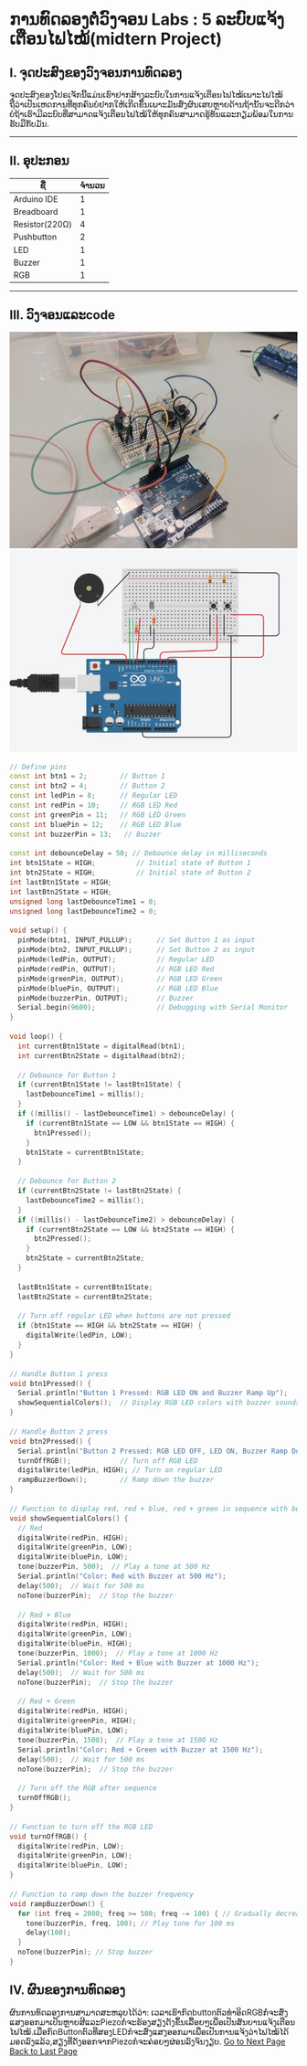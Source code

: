 
# ການທົດລອງຕໍ່ວົງຈອນ Labs  : 5 ລະບົບແຈ້ງເຕືອນໄຟໄໝ້(midtern Project)

## I. ຈຸດປະສົງຂອງວົງຈອນການທົດລອງ
ຈຸດປະສົງຂອງໂປຣເຈັກນີ້ແມ່ນເຮົາຢາກສ້າງລະບົບໃນການແຈ້ງເຕືອນໄຟໄໝ້ເພາະໄຟໄໝ້ຖືວ່າເປັນເຫດການທີ່ທຸກຄົນບໍຢາກໃຫ້ເກີດຂຶ້ນເພາະມັນສົ່ງຜົນເສຍຫຼາຍດ້ານຖ້ານັ້ນຈະດີກວ່າບໍຖ້າເຮົາມີລະບົບທີ່ສາມາດແຈ້ງເຕືອນໄຟໄໝ້ໃຫ້ທຸກຄົນສາມາດຮູ້ທັນແລະກຽມພ້ອມໃນການຮັບມືກັບມັນ.


___

## II. ອຸປະກອນ

| ຊື່            | ຈຳນວນ |
|---------------|--------|
| Arduino IDE  | 1      |
| Breadboard   | 1      |
| Resistor(220Ω)  | 4     |
| Pushbutton        | 2      |
| LED         | 1      |
| Buzzer         | 1      |
| RGB        | 1      |



___

## III.	ວົງຈອນແລະcode
![](../image/48.jpg) 
![](../image/49.jpg) 

<!-- ![](../image/50.jpg) 
![](../image/51.jpg) 
![](../image/52_2.jpg) 
![](../image/52_3.jpg)  -->
~~~cpp
// Define pins
const int btn1 = 2;        // Button 1
const int btn2 = 4;        // Button 2
const int ledPin = 8;      // Regular LED
const int redPin = 10;     // RGB LED Red
const int greenPin = 11;   // RGB LED Green
const int bluePin = 12;    // RGB LED Blue
const int buzzerPin = 13;   // Buzzer

const int debounceDelay = 50; // Debounce delay in milliseconds
int btn1State = HIGH;          // Initial state of Button 1
int btn2State = HIGH;          // Initial state of Button 2
int lastBtn1State = HIGH;
int lastBtn2State = HIGH;
unsigned long lastDebounceTime1 = 0;
unsigned long lastDebounceTime2 = 0;

void setup() {
  pinMode(btn1, INPUT_PULLUP);      // Set Button 1 as input
  pinMode(btn2, INPUT_PULLUP);      // Set Button 2 as input
  pinMode(ledPin, OUTPUT);          // Regular LED
  pinMode(redPin, OUTPUT);          // RGB LED Red
  pinMode(greenPin, OUTPUT);        // RGB LED Green
  pinMode(bluePin, OUTPUT);         // RGB LED Blue
  pinMode(buzzerPin, OUTPUT);       // Buzzer
  Serial.begin(9600);               // Debugging with Serial Monitor
}

void loop() {
  int currentBtn1State = digitalRead(btn1);
  int currentBtn2State = digitalRead(btn2);

  // Debounce for Button 1
  if (currentBtn1State != lastBtn1State) {
    lastDebounceTime1 = millis();
  }
  if ((millis() - lastDebounceTime1) > debounceDelay) {
    if (currentBtn1State == LOW && btn1State == HIGH) {
      btn1Pressed();
    }
    btn1State = currentBtn1State;
  }

  // Debounce for Button 2
  if (currentBtn2State != lastBtn2State) {
    lastDebounceTime2 = millis();
  }
  if ((millis() - lastDebounceTime2) > debounceDelay) {
    if (currentBtn2State == LOW && btn2State == HIGH) {
      btn2Pressed();
    }
    btn2State = currentBtn2State;
  }

  lastBtn1State = currentBtn1State;
  lastBtn2State = currentBtn2State;

  // Turn off regular LED when buttons are not pressed
  if (btn1State == HIGH && btn2State == HIGH) {
    digitalWrite(ledPin, LOW);
  }
}

// Handle Button 1 press
void btn1Pressed() {
  Serial.println("Button 1 Pressed: RGB LED ON and Buzzer Ramp Up");
  showSequentialColors();  // Display RGB LED colors with buzzer sounds
}

// Handle Button 2 press
void btn2Pressed() {
  Serial.println("Button 2 Pressed: RGB LED OFF, LED ON, Buzzer Ramp Down");
  turnOffRGB();            // Turn off RGB LED
  digitalWrite(ledPin, HIGH); // Turn on regular LED
  rampBuzzerDown();        // Ramp down the buzzer
}

// Function to display red, red + blue, red + green in sequence with buzzer
void showSequentialColors() {
  // Red
  digitalWrite(redPin, HIGH);
  digitalWrite(greenPin, LOW);
  digitalWrite(bluePin, LOW);
  tone(buzzerPin, 500);  // Play a tone at 500 Hz
  Serial.println("Color: Red with Buzzer at 500 Hz");
  delay(500);  // Wait for 500 ms
  noTone(buzzerPin);  // Stop the buzzer

  // Red + Blue
  digitalWrite(redPin, HIGH);
  digitalWrite(greenPin, LOW);
  digitalWrite(bluePin, HIGH);
  tone(buzzerPin, 1000);  // Play a tone at 1000 Hz
  Serial.println("Color: Red + Blue with Buzzer at 1000 Hz");
  delay(500);  // Wait for 500 ms
  noTone(buzzerPin);  // Stop the buzzer

  // Red + Green
  digitalWrite(redPin, HIGH);
  digitalWrite(greenPin, HIGH);
  digitalWrite(bluePin, LOW);
  tone(buzzerPin, 1500);  // Play a tone at 1500 Hz
  Serial.println("Color: Red + Green with Buzzer at 1500 Hz");
  delay(500);  // Wait for 500 ms
  noTone(buzzerPin);  // Stop the buzzer

  // Turn off the RGB after sequence
  turnOffRGB();
}

// Function to turn off the RGB LED
void turnOffRGB() {
  digitalWrite(redPin, LOW);
  digitalWrite(greenPin, LOW);
  digitalWrite(bluePin, LOW);
}

// Function to ramp down the buzzer frequency
void rampBuzzerDown() {
  for (int freq = 2000; freq >= 500; freq -= 100) { // Gradually decrease frequency
    tone(buzzerPin, freq, 100); // Play tone for 100 ms
    delay(100);
  }
  noTone(buzzerPin); // Stop buzzer
}
~~~

## IV.	ຜົນຂອງການທົດລອງ
ຜົນການທົດລອງການສາມາດສະຫລຸບໄດ້ວ່າ: ເວລາເຮົາກົດbuttonຕົວທຳອິດRGBກ່ໍຈະສົ່ງແສງອອກມາເປັນຫຼາຍສີແລະPiezoກ່ໍຈະຮ້ອງສຽງດັງຂຶ້ນເລື້ອຍໆເພື່ອເປັນສັນຍານແຈ້ງເຕືອນໄຟໄໝ້.ເມື່ອກົດButtonຕົວທີ່ສອງLEDກໍຈະສົ່ງແສງອອກມາເພື່ອເປັນການແຈ້ງວ່າໄຟໄໝ້ໄດ້ມອດລົງແລ້ວ,ສຽງທີ່ດັງອອກຈາກPiezoກໍຈະຄ່ອຍໆຜ່ອນລົງຈົນງຽບ.
[Go to Next Page](lab6.md)
[Back to Last Page](lab4.md)